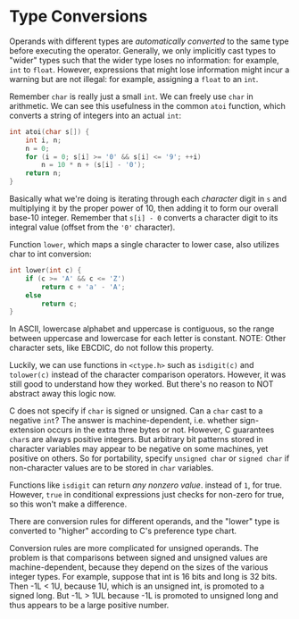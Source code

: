 # Type Conversions

Operands with different types are *automatically converted* to the same type before executing the operator. Generally, we only implicitly cast types to "wider" types such that the wider type loses no information: for example, `int` to `float`. However, expressions that might lose information might incur a warning but are not illegal: for example, assigning a `float` to an `int`. 

Remember `char` is really just a small `int`. We can freely use `char` in arithmetic. We can see this usefulness in the common `atoi` function, which converts a string of integers into an actual `int`:

```C
int atoi(char s[]) {
    int i, n;
    n = 0;
    for (i = 0; s[i] >= '0' && s[i] <= '9'; ++i)
        n = 10 * n + (s[i] - '0');
    return n;
}
```

Basically what we're doing is iterating through each *character* digit in `s` and multiplying it by the proper power of 10, then adding it to form our overall base-10 integer. Remember that `s[i] - 0` converts a character digit to its integral value (offset from the `'0'` character). 

Function `lower`, which maps a single character to lower case, also utilizes char to int conversion: 

```C
int lower(int c) {
    if (c >= 'A' && c <= 'Z')
        return c + 'a' - 'A';
    else
        return c;
}
```

In ASCII, lowercase alphabet and uppercase is contiguous, so the range between uppercase and lowercase for each letter is constant. NOTE: Other character sets, like EBCDIC, do not follow this property. 

Luckily, we can use functions in `<ctype.h>` such as `isdigit(c)` and `tolower(c)` instead of the character comparison operators. However, it was still good to understand how they worked. But there's no reason to NOT abstract away this logic now. 

C does not specify if `char` is signed or unsigned. Can a `char` cast to a negative `int`? The answer is machine-dependent, i.e. whether sign-extension occurs in the extra three bytes or not. However, C guarantees `char`s are always positive integers. But arbitrary bit patterns stored in character variables may appear to be negative on some machines, yet positive on others. So for portability, specify `unsigned char` or `signed char` if non-character values are to be stored in `char` variables. 

Functions like `isdigit` can return *any nonzero value*. instead of `1`, for true. However, `true` in conditional expressions just checks for non-zero for true, so this won't make a difference.

There are conversion rules for different operands, and the "lower" type is converted to "higher" according to C's preference type chart. 

Conversion rules are more complicated for unsigned operands. The problem is that comparisons between signed and unsigned values are machine-dependent, because they depend on the sizes of the various integer types. For example, suppose that int is 16 bits and long is 32 bits. Then -1L < 1U, because 1U, which is an unsigned int, is promoted to a signed long. But -1L > 1UL because -1L is promoted to unsigned long and thus appears to be a large positive number.